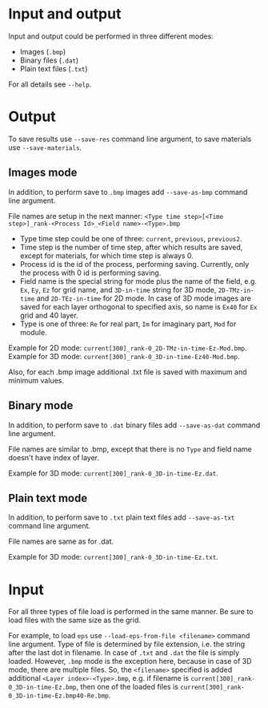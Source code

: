 # Input and output

Input and output could be performed in three different modes:

- Images (`.bmp`)
- Binary files (`.dat`)
- Plain text files (`.txt`)

For all details see `--help`.

# Output

To save results use `--save-res` command line argument, to save materials use `--save-materials`.

## Images mode

In addition, to perform save to `.bmp` images add `--save-as-bmp` command line argument.

File names are setup in the next manner:
`<Type time step>[<Time step>]_rank-<Process Id>_<Field name>-<Type>.bmp`

- Type time step could be one of three: `current`, `previous`, `previous2`.
- Time step is the number of time step, after which results are saved, except for materials, for which time step is always 0.
- Process id is the id of the process, performing saving. Currently, only the process with 0 id is performing saving.
- Field name is the special string for mode plus the name of the field, e.g. `Ex`, `Ey`, `Ez` for grid name, and `3D-in-time` string for 3D mode, `2D-TMz-in-time` and `2D-TEz-in-time` for 2D mode. In case of 3D mode images are saved for each layer orthogonal to specified axis, so name is `Ex40` for `Ex` grid and 40 layer.
- Type is one of three: `Re` for real part, `Im` for imaginary part, `Mod` for module.

Example for 2D mode: `current[300]_rank-0_2D-TMz-in-time-Ez-Mod.bmp`.
Example for 3D mode: `current[300]_rank-0_3D-in-time-Ez40-Mod.bmp`.

Also, for each .bmp image additional .txt file is saved with maximum and minimum values.

## Binary mode

In addition, to perform save to `.dat` binary files add `--save-as-dat` command line argument.

File names are similar to .bmp, except that there is no `Type` and field name doesn't have index of layer.

Example for 3D mode: `current[300]_rank-0_3D-in-time-Ez.dat`.

## Plain text mode

In addition, to perform save to `.txt` plain text files add `--save-as-txt` command line argument.

File names are same as for .dat.

Example for 3D mode: `current[300]_rank-0_3D-in-time-Ez.txt`.

# Input

For all three types of file load is performed in the same manner. Be sure to load files with the same size as the grid.

For example, to load `eps` use `--load-eps-from-file <filename>` command line argument. Type of file is determined by file extension, i.e. the string after the last dot in filename. In case of `.txt` and `.dat` the file is simply loaded. However, `.bmp` mode is the exception here, because in case of 3D mode, there are multiple files. So, the `<filename>` specified is added additional `<Layer index>-<Type>.bmp`, e.g. if filename is `current[300]_rank-0_3D-in-time-Ez.bmp`, then one of the loaded files is `current[300]_rank-0_3D-in-time-Ez.bmp40-Re.bmp`.

